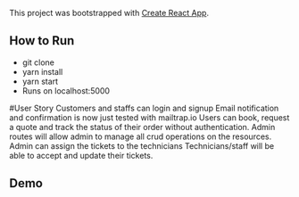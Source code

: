 This project was bootstrapped with [Create React App](https://github.com/facebookincubator/create-react-app).

## How to Run

* git clone
* yarn install
* yarn start
* Runs on localhost:5000

#User Story
Customers and staffs can login and signup
Email notification and confirmation is now just tested with mailtrap.io
Users can book, request a quote and track the status of their order without authentication.
Admin routes will allow admin to manage all crud operations on the resources.
Admin can assign the tickets to the technicians
Technicians/staff will be able to accept and update their tickets.

## Demo
